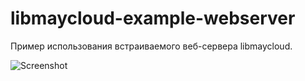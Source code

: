 # libmaycloud-example-webserver

Пример использования встраиваемого веб-сервера libmaycloud.

![Screenshot](https://averkov.net/static/images/lmc-webserver.png)
